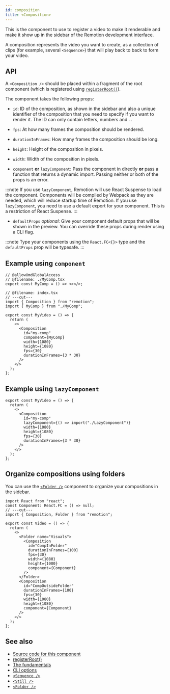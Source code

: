 ```yaml
---
id: composition
title: <Composition>
---
```


This is the component to use to register a video to make it renderable and make it show up in the sidebar of the Remotion development interface.

A composition represents the video you want to create, as a collection of clips (for example, several `<Sequence>`) that will play back to back to form your video.

## API

A `<Composition />` should be placed within a fragment of the root component (which is registered using [`registerRoot()`](/docs/register-root)).

The component takes the following props:

- `id`: ID of the composition, as shown in the sidebar and also a unique identifier of the composition that you need to specify if you want to render it. The ID can only contain letters, numbers and `-`.

- `fps`: At how many frames the composition should be rendered.

- `durationInFrames`: How many frames the composition should be long.

- `height`: Height of the composition in pixels.

- `width`: Width of the composition in pixels.

- `component` **or** `lazyComponent`: Pass the component in directly **or** pass a function that returns a dynamic import. Passing neither or both of the props is an error.

:::note
If you use `lazyComponent`, Remotion will use React Suspense to load the component. Components will be compiled by Webpack as they are needed, which will reduce startup time of Remotion. If you use `lazyComponent`, you need to use a default export for your component. This is a restriction of React Suspense.
:::

- `defaultProps` _optional_: Give your component default props that will be shown in the preview. You can override these props during render using a CLI flag.

:::note
Type your components using the `React.FC<{}>` type and the `defaultProps` prop will be typesafe.
:::

## Example using `component`

```tsx twoslash
// @allowUmdGlobalAccess
// @filename: ./MyComp.tsx
export const MyComp = () => <></>;

// @filename: index.tsx
// ---cut---
import { Composition } from "remotion";
import { MyComp } from "./MyComp";

export const MyVideo = () => {
  return (
    <>
      <Composition
        id="my-comp"
        component={MyComp}
        width={1080}
        height={1080}
        fps={30}
        durationInFrames={3 * 30}
      />
    </>
  );
};
```

## Example using `lazyComponent`

```tsx
export const MyVideo = () => {
  return (
    <>
      <Composition
        id="my-comp"
        lazyComponent={() => import("./LazyComponent")}
        width={1080}
        height={1080}
        fps={30}
        durationInFrames={3 * 30}
      />
    </>
  );
};
```

## Organize compositions using folders

You can use the [`<Folder />`](/docs/folder) component to organize your compositions in the sidebar.

```tsx twoslash
import React from "react";
const Component: React.FC = () => null;
// ---cut---
import { Composition, Folder } from "remotion";

export const Video = () => {
  return (
    <>
      <Folder name="Visuals">
        <Composition
          id="CompInFolder"
          durationInFrames={100}
          fps={30}
          width={1080}
          height={1080}
          component={Component}
        />
      </Folder>
      <Composition
        id="CompOutsideFolder"
        durationInFrames={100}
        fps={30}
        width={1080}
        height={1080}
        component={Component}
      />
    </>
  );
};
```

## See also

- [Source code for this component](https://github.com/remotion-dev/remotion/blob/main/packages/core/src/Composition.tsx)
- [registerRoot()](/docs/register-root)
- [The fundamentals](/docs/the-fundamentals)
- [CLI options](/docs/cli)
- [`<Sequence />`](/docs/sequence)
- [`<Still />`](/docs/still)
- [`<Folder />`](/docs/folder)
